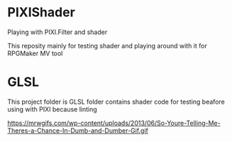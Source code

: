 # PIXIShader
Playing with PIXI.Filter and shader

This reposity mainly for testing shader and playing around with it for RPGMaker MV tool

# GLSL
This project folder is GLSL folder contains shader code for testing beafore using with PIXI because linting

https://mrwgifs.com/wp-content/uploads/2013/06/So-Youre-Telling-Me-Theres-a-Chance-In-Dumb-and-Dumber-Gif.gif
